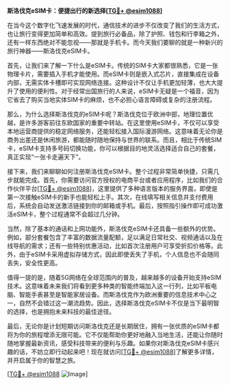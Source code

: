 **斯洛伐克eSIM卡：便捷出行的新选择[[TG💪+ @esim1088](https://t.me/s/esim1088)]**

在当今这个数字化飞速发展的时代，通信技术的进步不仅改变了我们的生活方式，也让旅行变得更加简单和高效。提到旅行必备品，除了护照、钱包和行李箱之外，还有一样东西绝对不能忽视——那就是手机卡。而今天我们要聊的就是一种新兴的旅行神器——斯洛伐克eSIM卡。

首先，让我们来了解一下什么是eSIM卡。传统的SIM卡大家都很熟悉，它是一张物理卡片，需要插入手机才能使用。而eSIM卡则是嵌入式芯片，直接集成在设备内部，无需实体卡槽即可实现网络连接。这种设计不仅让手机更加轻薄，也大大提升了使用的便利性。对于经常出国旅行的人来说，eSIM卡无疑是一个福音，因为它省去了购买当地实体SIM卡的麻烦，也不必担心语言障碍或复杂的注册流程。

那么，为什么选择斯洛伐克的eSIM卡呢？斯洛伐克位于欧洲中部，地理位置优越，是许多游客前往东欧国家的重要中转站。在这里使用eSIM卡，不仅可以享受本地运营商提供的稳定网络服务，还能轻松接入国际漫游网络。这意味着无论你是商务出差还是休闲旅游，都能随时随地保持与世界的联系。而且，相比于传统SIM卡，eSIM卡支持多号码切换功能，你可以根据目的地灵活选择适合自己的套餐，真正实现“一张卡走遍天下”。

接下来，我们来聊聊如何注册斯洛伐克eSIM卡。整个过程非常简单快捷，只需几步就能完成。首先，你需要访问官方授权的电商平台或者应用程序，比如我们的合作伙伴平台[[TG💪+ @esim1088](https://t.me/s/esim1088)]，这里提供了多种语言版本的服务界面，即使是第一次接触eSIM卡的新手也能轻松上手。其次，在线填写相关信息并支付费用后，系统会自动发送激活链接到你的邮箱或手机。最后，按照指引操作即可成功激活eSIM卡，整个过程通常不会超过几分钟。

当然，除了基本的通话和上网功能外，斯洛伐克eSIM卡还具备一些额外的优势。例如，部分套餐包含了丰富的数据流量配额，足以满足日常社交、视频通话以及在线导航的需求；还有一些特别优惠活动，比如首次注册用户可享受折扣价格等。此外，由于eSIM卡采用虚拟存储方式，因此即使丢失了手机，个人信息也不会随同丢失，安全性更高。

值得一提的是，随着5G网络在全球范围内的普及，越来越多的设备开始支持eSIM技术。这意味着未来我们将看到更多种类的智能终端加入这一行列，比如平板电脑、智能手表甚至是智能家居设备。而斯洛伐克作为欧洲重要的信息技术中心之一，自然不会错过这一潮流趋势。因此，选择斯洛伐克eSIM卡不仅是当下最明智的选择，也是拥抱未来科技的最佳途径。

最后，无论你是计划短期访问斯洛伐克还是长期居住，拥有一张优质的eSIM卡都将为你的旅程增添无限可能。它不仅能帮助你更好地融入当地生活，还能让你随时随地掌握最新资讯，感受科技带来的便利与乐趣。如果你对斯洛伐克eSIM卡感兴趣的话，不妨立即行动起来吧！现在就访问[[TG💪+ @esim1088](https://t.me/s/esim1088)]了解更多详情，并开启属于你的智慧之旅。

[[TG💪+ @esim1088](https://t.me/s/esim1088) ![Image](https://i.postimg.cc/4NQfJmqS/Snipaste-2025-05-13-00-14-12.png)]